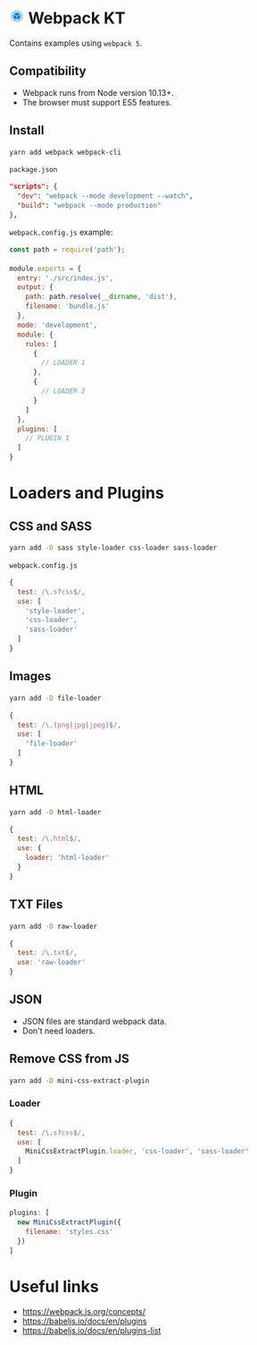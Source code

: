 # <img src="./src/images/webpack.svg" width="27"> Webpack KT

Contains examples using `webpack 5`.

## Compatibility
- Webpack runs from Node version 10.13+.
- The browser must support ES5 features.

## Install

```bash
yarn add webpack webpack-cli
```

`package.json`
```json
"scripts": {
  "dev": "webpack --mode development --watch",
  "build": "webpack --mode production"
},
```

`webpack.config.js` example:
```javascript
const path = require('path');

module.exports = {
  entry: './src/index.js',
  output: {
    path: path.resolve(__dirname, 'dist'),
    filename: 'bundle.js'
  },
  mode: 'development',
  module: {
    rules: [
      {
        // LOADER 1
      },
      {
        // LOADER 2
      }
    ]
  },
  plugins: [
    // PLUGIN 1
  ]
}
```

# Loaders and Plugins
## CSS and SASS
```bash
yarn add -D sass style-loader css-loader sass-loader
```

`webpack.config.js`
```javascript
{
  test: /\.s?css$/,
  use: [
    'style-loader',
    'css-loader',
    'sass-loader'
  ]
}
```

## Images
```bash
yarn add -D file-loader
```
```javascript
{
  test: /\.(png|jpg|jpeg)$/,
  use: [
    'file-loader'
  ]
}
```
## HTML
```bash
yarn add -D html-loader
```
```javascript
{
  test: /\.html$/,
  use: {
    loader: 'html-loader'
  }
}
```

## TXT Files
```bash
yarn add -D raw-loader
```
```javascript
{
  test: /\.txt$/,
  use: 'raw-loader'
}
```

## JSON
- JSON files are standard webpack data.
- Don't need loaders.

## Remove CSS from JS
```bash
yarn add -D mini-css-extract-plugin
```
### Loader
```javascript
{
  test: /\.s?css$/,
  use: [
    MiniCssExtractPlugin.loader, 'css-loader', 'sass-loader'
  ]
}
```
### Plugin
```javascript
plugins: [
  new MiniCssExtractPlugin({
    filename: 'styles.css'
  })
]
```

# Useful links
- https://webpack.js.org/concepts/
- https://babeljs.io/docs/en/plugins
- https://babeljs.io/docs/en/plugins-list
